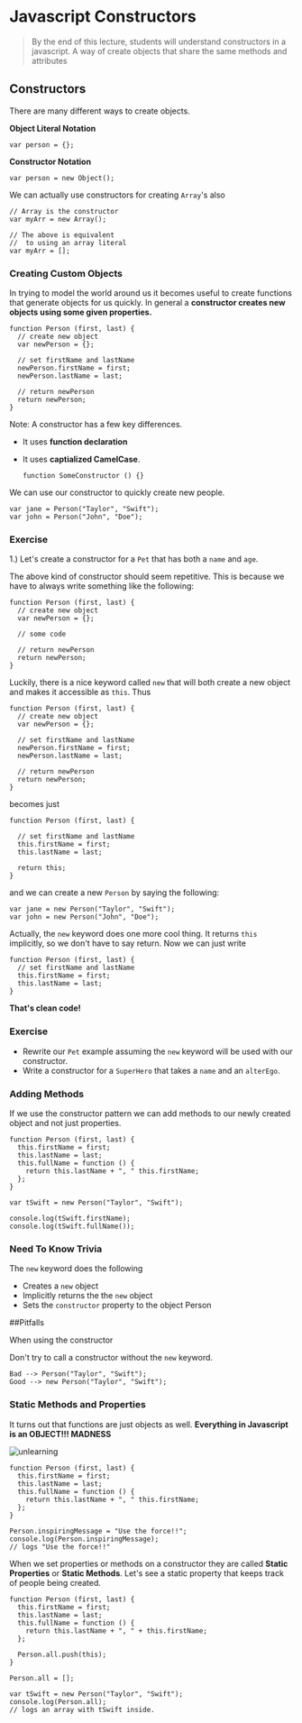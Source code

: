 # Javascript Constructors

> By the end of this lecture, students will understand constructors in a javascript. A way of create objects that share the same methods and attributes

## Constructors

There are many different ways to create objects. 

**Object Literal Notation**

```
var person = {};
```

**Constructor Notation**

```
var person = new Object();
```

We can actually use constructors for creating `Array`'s also

```
// Array is the constructor
var myArr = new Array();

// The above is equivalent 
//  to using an array literal
var myArr = [];
```

### Creating Custom Objects

In trying to model the world around us it becomes useful to create functions that generate objects for us quickly. In general a **constructor creates new objects using some given properties.**

```
function Person (first, last) {
  // create new object
  var newPerson = {};

  // set firstName and lastName
  newPerson.firstName = first;
  newPerson.lastName = last;

  // return newPerson
  return newPerson;
}
```

Note: A constructor has a few key differences.

* It uses **function declaration**
* It uses **captialized CamelCase**.

  ```
  function SomeConstructor () {}
  ```

We can use our constructor to quickly create new people.

```
var jane = Person("Taylor", "Swift");
var john = Person("John", "Doe");
```



### Exercise

1.) Let's create a constructor for a `Pet` that has both a `name` and `age`.


The above kind of constructor should seem repetitive. This is because we have to always write something like the following:

```
function Person (first, last) {
  // create new object
  var newPerson = {};

  // some code

  // return newPerson
  return newPerson;
}
```

Luckily, there is a nice keyword called `new` that will both create a new object and makes it accessible as `this`. Thus 

```
function Person (first, last) {
  // create new object
  var newPerson = {};

  // set firstName and lastName
  newPerson.firstName = first;
  newPerson.lastName = last;

  // return newPerson
  return newPerson;
}
```

becomes just

```
function Person (first, last) {

  // set firstName and lastName
  this.firstName = first;
  this.lastName = last;

  return this;
}
```

and we can create a new `Person` by saying the following:

```
var jane = new Person("Taylor", "Swift");
var john = new Person("John", "Doe");
```

Actually, the `new` keyword does one more cool thing. It returns `this` implicitly, so we don't have to say return. Now we can just write


```
function Person (first, last) {
  // set firstName and lastName
  this.firstName = first;
  this.lastName = last;
}
```

**That's clean code!**


### Exercise 

* Rewrite our `Pet` example assuming the `new` keyword will be used with our constructor.
* Write a constructor for a `SuperHero` that takes a `name` and an `alterEgo`.



### Adding Methods

If we use the constructor pattern we can add methods to our newly created object and not just properties. 

```
function Person (first, last) {
  this.firstName = first;
  this.lastName = last;
  this.fullName = function () {
    return this.lastName + ", " this.firstName;
  };
}

var tSwift = new Person("Taylor", "Swift");

console.log(tSwift.firstName);
console.log(tSwift.fullName());
```

### Need To Know Trivia

The `new` keyword does the following

  * Creates a `new` object
  * Implicitly returns the the `new` object
  * Sets the `constructor` property to the object Person


##Pitfalls

When using the constructor

Don't try to call a constructor without the `new` keyword.

```
Bad --> Person("Taylor", "Swift");
Good --> new Person("Taylor", "Swift");
```

### Static Methods and Properties

It turns out that functions are just objects as well. **Everything in Javascript is an OBJECT!!! MADNESS**

![unlearning](http://www.quickmeme.com/img/07/0744051b8a554e4e3a5b2fe34857e62ee879e7143632b33b80a4cb2e1e128cac.jpg)

```
function Person (first, last) {
  this.firstName = first;
  this.lastName = last;
  this.fullName = function () {
    return this.lastName + ", " this.firstName;
  };
}

Person.inspiringMessage = "Use the force!!";
console.log(Person.inspiringMessage);
// logs "Use the force!!"
```

When we set properties or methods on a constructor they are called **Static Properties** or **Static Methods**. Let's see a static property that keeps track of people being created.


```
function Person (first, last) {
  this.firstName = first;
  this.lastName = last;
  this.fullName = function () {
    return this.lastName + ", " + this.firstName;
  };

  Person.all.push(this);
}

Person.all = [];

var tSwift = new Person("Taylor", "Swift");
console.log(Person.all);
// logs an array with tSwift inside.
```

